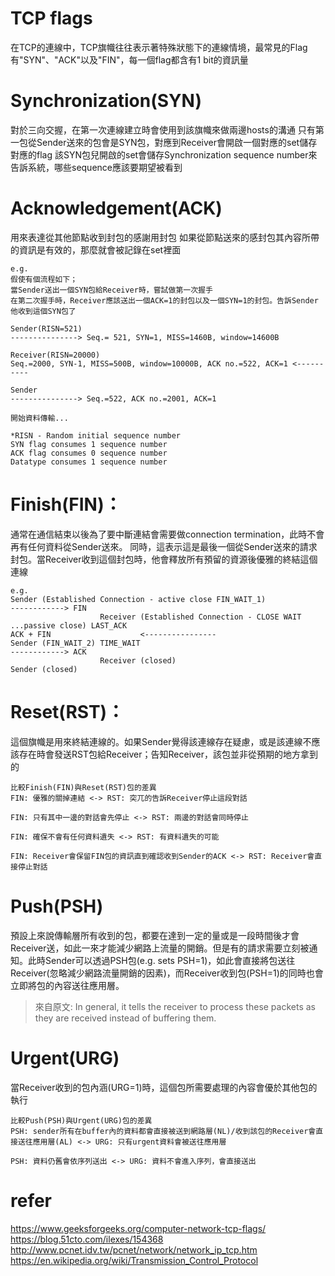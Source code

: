 # TCP flags
在TCP的連線中，TCP旗幟往往表示著特殊狀態下的連線情境，最常見的Flag有"SYN"、"ACK"以及"FIN"，每一個flag都含有1 bit的資訊量

# Synchronization(SYN)
對於三向交握，在第一次連線建立時會使用到該旗幟來做兩邊hosts的溝通
只有第一包從Sender送來的包會是SYN包，對應到Receiver會開啟一個對應的set儲存對應的flag
該SYN包兒開啟的set會儲存Synchronization sequence number來告訴系統，哪些sequence應該要期望被看到

# Acknowledgement(ACK)
用來表達從其他節點收到封包的感謝用封包
如果從節點送來的感封包其內容所帶的資訊是有效的，那麼就會被記錄在set裡面
```
e.g.
假使有個流程如下；
當Sender送出一個SYN包給Receiver時，嘗試做第一次握手
在第二次握手時，Receiver應該送出一個ACK=1的封包以及一個SYN=1的封包。告訴Sender他收到這個SYN包了

Sender(RISN=521)
---------------> Seq.= 521, SYN=1, MISS=1460B, window=14600B
                                                                Receiver(RISN=20000)
Seq.=2000, SYN-1, MISS=500B, window=10000B, ACK no.=522, ACK=1 <----------

Sender
---------------> Seq.=522, ACK no.=2001, ACK=1

開始資料傳輸...

*RISN - Random initial sequence number
SYN flag consumes 1 sequence number
ACK flag consumes 0 sequence number
Datatype consumes 1 sequence number
```

# Finish(FIN)：
通常在通信結束以後為了要中斷連結會需要做connection termination，此時不會再有任何資料從Sender送來。
同時，這表示這是最後一個從Sender送來的請求封包。當Receiver收到這個封包時，他會釋放所有預留的資源後優雅的終結這個連線
```
e.g.
Sender (Established Connection - active close FIN_WAIT_1)
------------> FIN
                    Receiver (Established Connection - CLOSE WAIT ...passive close) LAST_ACK
ACK + FIN                    <----------------
Sender (FIN_WAIT_2) TIME_WAIT
------------> ACK
                    Receiver (closed)
Sender (closed)
```

# Reset(RST)：
這個旗幟是用來終結連線的。如果Sender覺得該連線存在疑慮，或是該連線不應該存在時會發送RST包給Receiver；告知Receiver，該包並非從預期的地方拿到的

```
比較Finish(FIN)與Reset(RST)包的差異
FIN: 優雅的關掉連結 <-> RST: 突兀的告訴Receiver停止這段對話

FIN: 只有其中一邊的對話會先停止 <-> RST: 兩邊的對話會同時停止

FIN: 確保不會有任何資料遺失 <-> RST: 有資料遺失的可能

FIN: Receiver會保留FIN包的資訊直到確認收到Sender的ACK <-> RST: Receiver會直接停止對話
```

# Push(PSH)
預設上來說傳輸層所有收到的包，都要在達到一定的量或是一段時間後才會Receiver送，如此一來才能減少網路上流量的開銷。但是有的請求需要立刻被通知。此時Sender可以透過PSH包(e.g. sets PSH=1)，如此會直接將包送往Receiver(忽略減少網路流量開銷的因素)，而Receiver收到包(PSH=1)的同時也會立即將包的內容送往應用層。
> 來自原文: In general, it tells the receiver to process these packets as they are received instead of buffering them.

# Urgent(URG)
當Receiver收到的包內涵(URG=1)時，這個包所需要處理的內容會優於其他包的執行

```
比較Push(PSH)與Urgent(URG)包的差異
PSH: sender所有在buffer內的資料都會直接被送到網路層(NL)/收到該包的Receiver會直接送往應用層(AL) <-> URG: 只有urgent資料會被送往應用層

PSH: 資料仍舊會依序列送出 <-> URG: 資料不會進入序列，會直接送出

```



# refer
https://www.geeksforgeeks.org/computer-network-tcp-flags/
https://blog.51cto.com/ilexes/154368
http://www.pcnet.idv.tw/pcnet/network/network_ip_tcp.htm
https://en.wikipedia.org/wiki/Transmission_Control_Protocol